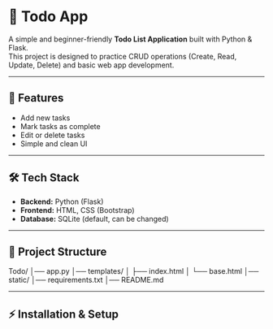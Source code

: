 # 📝 Todo App

A simple and beginner-friendly **Todo List Application** built with Python & Flask.  
This project is designed to practice CRUD operations (Create, Read, Update, Delete) and basic web app development.

---

## 🚀 Features
- Add new tasks  
- Mark tasks as complete 
- Edit or delete tasks  
- Simple and clean UI  

---

## 🛠️ Tech Stack
- **Backend:** Python (Flask)  
- **Frontend:** HTML, CSS (Bootstrap)  
- **Database:** SQLite (default, can be changed)  

---

## 📂 Project Structure
Todo/
│── app.py 
│── templates/ 
│ ├── index.html
│ └── base.html
│── static/ 
│── requirements.txt 
│── README.md 

---

## ⚡ Installation & Setup



